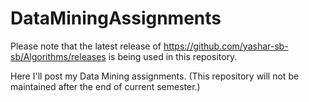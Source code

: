 # DataMiningAssignments

Please note that the latest release of https://github.com/yashar-sb-sb/Algorithms/releases is being used in this repository.

Here I'll post my Data Mining assignments. (This repository will not be maintained after the end of current semester.)
